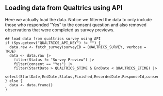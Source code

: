 ## Loading data from Qualtrics using API

Here we actually load the data. Notice we filtered the data to only include those who responded "Yes" to the consent question and also removed observations that were completed as survey previews. 

```{.R}
## load data from qualtrics survey using API
if (Sys.getenv("QUALTRICS_API_KEY") != "") {
  data.raw <- fetch_survey(surveyID = QUALTRICS_SURVEY, verbose = TRUE) 
  data <- data.raw |>
    filter(Status != "Survey Preview") |>
    filter(consent == "Yes") |>
    filter(StartDate > QUALTRICS_STIME & EndDate < QUALTRICS_ETIME) |>
    select(StartDate,EndDate,Status,Finished,RecordedDate,ResponseId,consent,age_1,gender,education,num_tabs_1,name_confidential,number_confidential)
} else {
  data <- data.frame()
}
```
